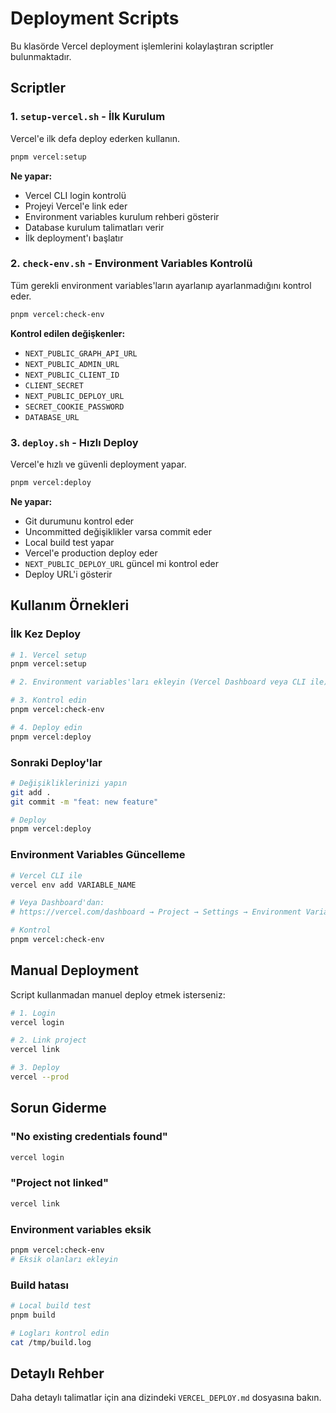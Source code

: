 # Deployment Scripts

Bu klasörde Vercel deployment işlemlerini kolaylaştıran scriptler bulunmaktadır.

## Scriptler

### 1. `setup-vercel.sh` - İlk Kurulum

Vercel'e ilk defa deploy ederken kullanın.

```bash
pnpm vercel:setup
```

**Ne yapar:**
- Vercel CLI login kontrolü
- Projeyi Vercel'e link eder
- Environment variables kurulum rehberi gösterir
- Database kurulum talimatları verir
- İlk deployment'ı başlatır

### 2. `check-env.sh` - Environment Variables Kontrolü

Tüm gerekli environment variables'ların ayarlanıp ayarlanmadığını kontrol eder.

```bash
pnpm vercel:check-env
```

**Kontrol edilen değişkenler:**
- `NEXT_PUBLIC_GRAPH_API_URL`
- `NEXT_PUBLIC_ADMIN_URL`
- `NEXT_PUBLIC_CLIENT_ID`
- `CLIENT_SECRET`
- `NEXT_PUBLIC_DEPLOY_URL`
- `SECRET_COOKIE_PASSWORD`
- `DATABASE_URL`

### 3. `deploy.sh` - Hızlı Deploy

Vercel'e hızlı ve güvenli deployment yapar.

```bash
pnpm vercel:deploy
```

**Ne yapar:**
- Git durumunu kontrol eder
- Uncommitted değişiklikler varsa commit eder
- Local build test yapar
- Vercel'e production deploy eder
- `NEXT_PUBLIC_DEPLOY_URL` güncel mi kontrol eder
- Deploy URL'i gösterir

## Kullanım Örnekleri

### İlk Kez Deploy

```bash
# 1. Vercel setup
pnpm vercel:setup

# 2. Environment variables'ları ekleyin (Vercel Dashboard veya CLI ile)

# 3. Kontrol edin
pnpm vercel:check-env

# 4. Deploy edin
pnpm vercel:deploy
```

### Sonraki Deploy'lar

```bash
# Değişikliklerinizi yapın
git add .
git commit -m "feat: new feature"

# Deploy
pnpm vercel:deploy
```

### Environment Variables Güncelleme

```bash
# Vercel CLI ile
vercel env add VARIABLE_NAME

# Veya Dashboard'dan:
# https://vercel.com/dashboard → Project → Settings → Environment Variables

# Kontrol
pnpm vercel:check-env
```

## Manual Deployment

Script kullanmadan manuel deploy etmek isterseniz:

```bash
# 1. Login
vercel login

# 2. Link project
vercel link

# 3. Deploy
vercel --prod
```

## Sorun Giderme

### "No existing credentials found"
```bash
vercel login
```

### "Project not linked"
```bash
vercel link
```

### Environment variables eksik
```bash
pnpm vercel:check-env
# Eksik olanları ekleyin
```

### Build hatası
```bash
# Local build test
pnpm build

# Logları kontrol edin
cat /tmp/build.log
```

## Detaylı Rehber

Daha detaylı talimatlar için ana dizindeki `VERCEL_DEPLOY.md` dosyasına bakın.
